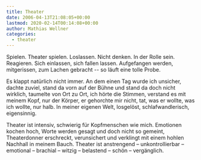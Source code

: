```yaml
---
title: Theater
date: 2006-04-13T21:08:05+00:00
lastmod: 2020-02-14T00:14:08+00:00
author: Mathias Wellner
categories:
  - theater
---
```

Spielen. Theater spielen. Loslassen. Nicht denken. In der Rolle sein. Reagieren. Sich einlassen, sich fallen lassen. Aufgefangen werden, mitgerissen, zum Lachen gebracht -- so läuft eine tolle Probe. 

Es klappt natürlich nicht immer. An dem einen Tag wurde ich unsicher, dachte zuviel, stand da vorn auf der Bühne und stand da doch nicht wirklich, taumelte von Ort zu Ort, ich hörte die Stimmen, verstand es mit meinem Kopf, nur der Körper, er gehorchte mir nicht, tat, was er wollte, was ich wollte, nur halb. In meiner eigenen Welt, losgelöst, schlafwandlerisch, eigensinnig. 

Theater ist intensiv, schwierig für Kopfmenschen wie mich. Emotionen kochen hoch, Worte werden gesagt und doch nicht so gemeint, Theaterdonner erschreckt, verunsichert und verklingt mit einem hohlen Nachhall in meinem Bauch. Theater ist anstrengend &#8211; unkontrollierbar &#8211; emotional &#8211; brachial &#8211; witzig &#8211; belastend &#8211; schön &#8211; vergänglich.